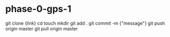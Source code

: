 # phase-0-gps-1

git clone {link}
cd
touch
mkdir
git add .
git commit -m {"message"}
git push origin master
git pull origin master
